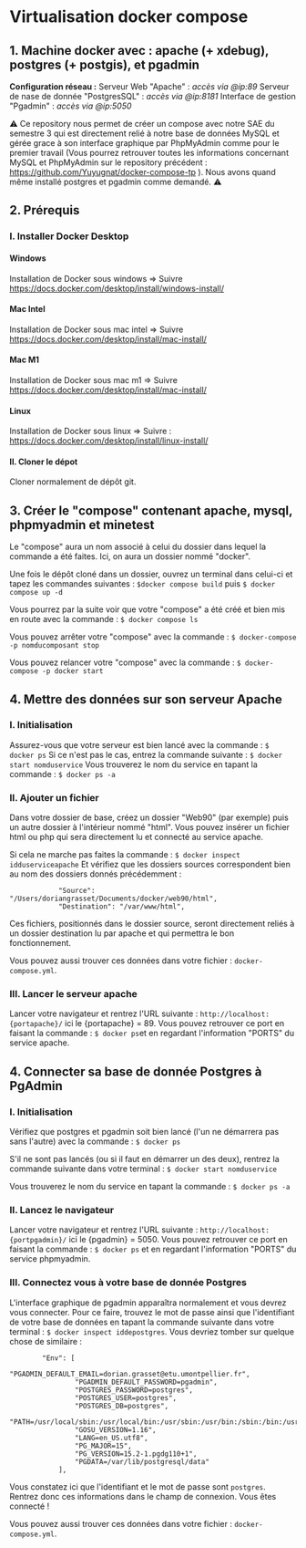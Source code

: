 # Virtualisation docker compose

## 1. Machine docker avec : apache (+ xdebug), postgres (+ postgis), et pgadmin

**Configuration réseau :**
Serveur Web "Apache" : _accès via @ip:89_
Serveur de nase de donnée "PostgresSQL" : _accès via @ip:8181_
Interface de gestion "Pgadmin" : _accès via @ip:5050_

⚠️ Ce repository nous permet de créer un compose avec notre SAE du semestre 3 qui est directement relié à notre base de données MySQL et gérée grace à son interface graphique par PhpMyAdmin comme pour le premier travail (Vous pourrez retrouver toutes les informations concernant MySQL et PhpMyAdmin sur le repository précédent : https://github.com/Yuyugnat/docker-compose-tp ). Nous avons quand même installé postgres et pgadmin comme demandé. ⚠️

## 2. Prérequis 

### I. Installer Docker Desktop

#### Windows
Installation de Docker sous windows =>
Suivre https://docs.docker.com/desktop/install/windows-install/

#### Mac Intel
Installation de Docker sous mac intel =>
Suivre https://docs.docker.com/desktop/install/mac-install/ 

#### Mac M1
Installation de Docker sous mac m1 =>
Suivre https://docs.docker.com/desktop/install/mac-install/

#### Linux
Installation de Docker sous linux =>
Suivre : https://docs.docker.com/desktop/install/linux-install/ 

#### II. Cloner le dépot
Cloner normalement de dépôt git.

## 3. Créer le "compose" contenant apache, mysql, phpmyadmin et minetest

Le "compose" aura un nom associé à celui du dossier dans lequel la commande a été faites. Ici, on aura un dossier nommé "docker".

Une fois le dépôt cloné dans un dossier, ouvrez un terminal dans celui-ci et tapez les commandes suivantes : ```$docker compose build``` puis ```$ docker compose up -d```

Vous pourrez par la suite voir que votre "compose" a été créé et bien mis en route avec la commande : ```$ docker compose ls```

Vous pouvez arrêter votre "compose" avec la commande :
```$ docker-compose -p nomducomposant stop```

Vous pouvez relancer votre "compose" avec la commande :
```$ docker-compose -p docker start```

## 4. Mettre des données sur son serveur Apache

### I. Initialisation

Assurez-vous que votre serveur est bien lancé avec la commande : ```$ docker ps```
Si ce n'est pas le cas, entrez la commande suivante : ```$ docker start nomduservice```
Vous trouverez le nom du service en tapant la commande : ```$ docker ps -a```

### II. Ajouter un fichier

Dans votre dossier de base, créez un dossier "Web90" (par exemple) puis un autre dossier à l'intérieur nommé "html". Vous pouvez insérer un fichier html ou php qui sera directement lu et connecté au service apache.

Si cela ne marche pas faites la commande : ```$ docker inspect idduserviceapache```
Et vérifiez que les dossiers sources correspondent bien au nom des dossiers donnés précédemment :
```
            "Source": "/Users/doriangrasset/Documents/docker/web90/html",
            "Destination": "/var/www/html",
```
Ces fichiers, positionnés dans le dossier source, seront directement reliés à un dossier destination lu par apache et qui permettra le bon fonctionnement. 

Vous pouvez aussi trouver ces données dans votre fichier : ```docker-compose.yml```.

### III. Lancer le serveur apache

Lancer votre navigateur et rentrez l'URL suivante : ```http://localhost:{portapache}/``` ici le {portapache} = 89.
Vous pouvez retrouver ce port en faisant la commande : ```$ docker ps```et en regardant l'information "PORTS" du service apache.

## 4. Connecter sa base de donnée Postgres à PgAdmin

### I. Initialisation

Vérifiez que postgres et pgadmin soit bien lancé (l'un ne démarrera pas sans l'autre) avec la commande : ```$ docker ps```

S'il ne sont pas lancés (ou si il faut en démarrer un des deux), rentrez la commande suivante dans votre terminal : ```$ docker start nomduservice```

Vous trouverez le nom du service en tapant la commande : ```$ docker ps -a```

### II. Lancez le navigateur

Lancer votre navigateur et rentrez l'URL suivante : ```http://localhost:{portpgadmin}/``` ici le {pgadmin} = 5050.
Vous pouvez retrouver ce port en faisant la commande : ```$ docker ps``` et en regardant l'information "PORTS" du service phpmyadmin.

### III. Connectez vous à votre base de donnée Postgres

L'interface graphique de pgadmin apparaîtra normalement et vous devrez vous connecter.
Pour ce faire, trouvez le mot de passe ainsi que l'identifiant de votre base de données en tapant la commande suivante dans votre terminal : ```$ docker inspect iddepostgres```. Vous devriez tomber sur quelque chose de similaire :
```
        "Env": [
                "PGADMIN_DEFAULT_EMAIL=dorian.grasset@etu.umontpellier.fr",
                "PGADMIN_DEFAULT_PASSWORD=pgadmin",
                "POSTGRES_PASSWORD=postgres",
                "POSTGRES_USER=postgres",
                "POSTGRES_DB=postgres",
                "PATH=/usr/local/sbin:/usr/local/bin:/usr/sbin:/usr/bin:/sbin:/bin:/usr/lib/postgresql/15/bin",
                "GOSU_VERSION=1.16",
                "LANG=en_US.utf8",
                "PG_MAJOR=15",
                "PG_VERSION=15.2-1.pgdg110+1",
                "PGDATA=/var/lib/postgresql/data"
            ],
```

Vous constatez ici que l'identifiant et le mot de passe sont ```postgres```.
Rentrez donc ces informations dans le champ de connexion.
Vous êtes connecté !

Vous pouvez aussi trouver ces données dans votre fichier : ```docker-compose.yml```.